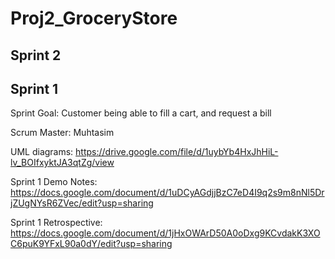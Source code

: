 # Proj2_GroceryStore

## Sprint 2

## Sprint 1

Sprint Goal: Customer being able to fill a cart, and request a bill

Scrum Master: Muhtasim

UML diagrams: https://drive.google.com/file/d/1uybYb4HxJhHiL-lv_BOIfxyktJA3qtZg/view

Sprint 1 Demo Notes: https://docs.google.com/document/d/1uDCyAGdjjBzC7eD4I9q2s9m8nNl5DrjZUgNYsR6ZVec/edit?usp=sharing

Sprint 1 Retrospective: https://docs.google.com/document/d/1jHxOWArD50A0oDxg9KCvdakK3XOC6puK9YFxL90a0dY/edit?usp=sharing




